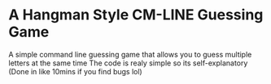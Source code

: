 # A Hangman Style CM-LINE Guessing Game
A simple command line guessing game that allows you to guess multiple letters at the same time
The code is realy simple so its self-explanatory (Done in like 10mins if you find bugs lol)
